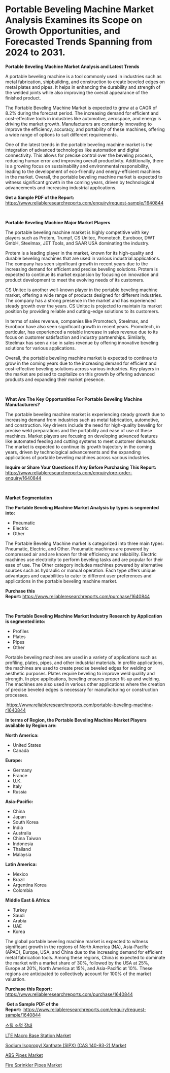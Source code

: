 <p><h1>Portable Beveling Machine Market Analysis Examines its Scope on Growth Opportunities, and Forecasted Trends Spanning from 2024 to 2031.</h1></p><p><strong>Portable Beveling Machine Market Analysis and Latest Trends</strong></p>
<p><p>A portable beveling machine is a tool commonly used in industries such as metal fabrication, shipbuilding, and construction to create beveled edges on metal plates and pipes. It helps in enhancing the durability and strength of the welded joints while also improving the overall appearance of the finished product.</p><p>The Portable Beveling Machine Market is expected to grow at a CAGR of 8.2% during the forecast period. The increasing demand for efficient and cost-effective tools in industries like automotive, aerospace, and energy is driving the market growth. Manufacturers are constantly innovating to improve the efficiency, accuracy, and portability of these machines, offering a wide range of options to suit different requirements.</p><p>One of the latest trends in the portable beveling machine market is the integration of advanced technologies like automation and digital connectivity. This allows for precise control over the beveling process, reducing human error and improving overall productivity. Additionally, there is a growing focus on sustainability and environmental responsibility, leading to the development of eco-friendly and energy-efficient machines in the market. Overall, the portable beveling machine market is expected to witness significant growth in the coming years, driven by technological advancements and increasing industrial applications.</p></p>
<p><strong>Get a Sample PDF of the Report:&nbsp;</strong> <a href="https://www.reliableresearchreports.com/enquiry/request-sample/1640844">https://www.reliableresearchreports.com/enquiry/request-sample/1640844</a></p>
<p>&nbsp;</p>
<p><strong>Portable Beveling Machine Major Market Players</strong></p>
<p><p>The portable beveling machine market is highly competitive with key players such as Protem, Trumpf, CS Unitec, Promotech, Euroboor, DWT GmbH, Steelmax, JET Tools, and SAAR USA dominating the industry. </p><p>Protem is a leading player in the market, known for its high-quality and durable beveling machines that are used in various industrial applications. The company has seen significant growth in recent years due to the increasing demand for efficient and precise beveling solutions. Protem is expected to continue its market expansion by focusing on innovation and product development to meet the evolving needs of its customers.</p><p>CS Unitec is another well-known player in the portable beveling machine market, offering a wide range of products designed for different industries. The company has a strong presence in the market and has experienced steady growth over the years. CS Unitec is projected to maintain its market position by providing reliable and cutting-edge solutions to its customers.</p><p>In terms of sales revenue, companies like Promotech, Steelmax, and Euroboor have also seen significant growth in recent years. Promotech, in particular, has experienced a notable increase in sales revenue due to its focus on customer satisfaction and industry partnerships. Similarly, Steelmax has seen a rise in sales revenue by offering innovative beveling solutions for various applications.</p><p>Overall, the portable beveling machine market is expected to continue to grow in the coming years due to the increasing demand for efficient and cost-effective beveling solutions across various industries. Key players in the market are poised to capitalize on this growth by offering advanced products and expanding their market presence.</p></p>
<p>&nbsp;</p>
<p><strong>What Are The Key Opportunities For Portable Beveling Machine Manufacturers?</strong></p>
<p><p>The portable beveling machine market is experiencing steady growth due to increasing demand from industries such as metal fabrication, automotive, and construction. Key drivers include the need for high-quality beveling for precise weld preparations and the portability and ease of use of these machines. Market players are focusing on developing advanced features like automated feeding and cutting systems to meet customer demands. The market is expected to continue its growth trajectory in the coming years, driven by technological advancements and the expanding applications of portable beveling machines across various industries.</p></p>
<p><strong>Inquire or Share Your Questions If Any Before Purchasing This Report:</strong> <a href="https://www.reliableresearchreports.com/enquiry/pre-order-enquiry/1640844">https://www.reliableresearchreports.com/enquiry/pre-order-enquiry/1640844</a></p>
<p>&nbsp;</p>
<p><strong>Market Segmentation</strong></p>
<p><strong>The Portable Beveling Machine Market Analysis by types is segmented into:</strong></p>
<p><ul><li>Pneumatic</li><li>Electric</li><li>Other</li></ul></p>
<p><p>The Portable Beveling Machine market is categorized into three main types: Pneumatic, Electric, and Other. Pneumatic machines are powered by compressed air and are known for their efficiency and reliability. Electric machines use electricity to perform beveling tasks and are popular for their ease of use. The Other category includes machines powered by alternative sources such as hydraulic or manual operation. Each type offers unique advantages and capabilities to cater to different user preferences and applications in the portable beveling machine market.</p></p>
<p><strong>Purchase this Report:&nbsp;</strong><a href="https://www.reliableresearchreports.com/purchase/1640844">https://www.reliableresearchreports.com/purchase/1640844</a></p>
<p>&nbsp;</p>
<p><strong>The Portable Beveling Machine Market Industry Research by Application is segmented into:</strong></p>
<p><ul><li>Profiles</li><li>Plates</li><li>Pipes</li><li>Other</li></ul></p>
<p><p>Portable beveling machines are used in a variety of applications such as profiling, plates, pipes, and other industrial materials. In profile applications, the machines are used to create precise beveled edges for welding or aesthetic purposes. Plates require beveling to improve weld quality and strength. In pipe applications, beveling ensures proper fit-up and welding. The machines are also used in various other applications where the creation of precise beveled edges is necessary for manufacturing or construction processes.</p></p>
<p><a href="https://www.reliableresearchreports.com/portable-beveling-machine-r1640844">&nbsp;https://www.reliableresearchreports.com/portable-beveling-machine-r1640844</a></p>
<p><strong>In terms of Region, the Portable Beveling Machine Market Players available by Region are:</strong></p>
<p>
    <p> <strong> North America: </strong>
        <ul>
            <li>United States</li>
            <li>Canada</li>
        </ul>
        </p> 
    <p> <strong> Europe: </strong>
        <ul>
            <li>Germany</li>
            <li>France</li>
            <li>U.K.</li>
            <li>Italy</li>
            <li>Russia</li>
        </ul>
        </p> 
    <p> <strong> Asia-Pacific: </strong>
        <ul>
            <li>China</li>
            <li>Japan</li>
            <li>South Korea</li>
            <li>India</li>
            <li>Australia</li>
            <li>China Taiwan</li>
            <li>Indonesia</li>
            <li>Thailand</li>
            <li>Malaysia</li>
        </ul>
        </p> 
    <p> <strong> Latin America: </strong>
        <ul>
            <li>Mexico</li>
            <li>Brazil</li>
            <li>Argentina Korea</li>
            <li>Colombia</li>
        </ul>
        </p> 
    <p> <strong> Middle East & Africa: </strong>
        <ul>
            <li>Turkey</li>
            <li>Saudi</li>
            <li>Arabia</li>
            <li>UAE</li>
            <li>Korea</li>
        </ul>
    </p>
    </p>
<p><p>The global portable beveling machine market is expected to witness significant growth in the regions of North America (NA), Asia-Pacific (APAC), Europe, USA, and China due to the increasing demand for efficient metal fabrication tools. Among these regions, China is expected to dominate the market with a market share of 30%, followed by the USA at 25%, Europe at 20%, North America at 15%, and Asia-Pacific at 10%. These regions are anticipated to collectively account for 100% of the market valuation.</p></p>
<p><strong>Purchase this Report: </strong><a href="https://www.reliableresearchreports.com/purchase/1640844">https://www.reliableresearchreports.com/purchase/1640844</a></p>
<p>&nbsp;<strong>Get a Sample PDF of the Report:&nbsp;&nbsp;</strong><a href="https://www.reliableresearchreports.com/enquiry/request-sample/1640844">https://www.reliableresearchreports.com/enquiry/request-sample/1640844</a></p>
<p><strong></strong></p>
<p><p><a href="https://github.com/Hubertstyenger6685/Market-Research-Report-List-1/blob/main/137004225356.md">스틸 조명 장대</a></p><p><a href="https://github.com/Paul14Anderson63/Market-Research-Report-List-3/blob/main/lte-macro-base-station-market.md">LTE Macro Base Station Market</a></p><p><a href="https://www.linkedin.com/pulse/sodium-isopropyl-xanthate-sipx-cas-140-93-2-market-insights-gga9e?trackingId=DCYzbn1UrV2UWptizowlTQ%3D%3D">Sodium Isopropyl Xanthate (SIPX) (CAS 140-93-2) Market</a></p><p><a href="https://issuu.com/reportprime-2/docs/abs-pipes-market-size-2030.pptx">ABS Pipes Market</a></p><p><a href="https://issuu.com/reportprime-2/docs/fire-sprinkler-pipes-market-size-2030.pptx">Fire Sprinkler Pipes Market</a></p></p>